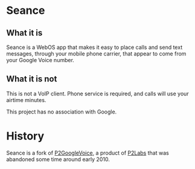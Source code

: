 Seance
======

What it is
----------

Seance is a WebOS app that makes it easy to place calls and send text
messages, through your mobile phone carrier, that appear to come from
your Google Voice number.

What it is not
--------------

This is not a VoIP client. Phone service is required, and calls will
use your airtime minutes.

This project has no association with Google.

History
=======

Seance is a fork of
[P2GoogleVoice](http://www.webosnation.com/p2googlevoice-4),
a product of [P2Labs](http://p2labs.com/) that was abandoned some time
around early 2010.
